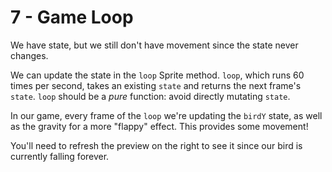 # 7 - Game Loop

We have state, but we still don't have movement since the state never changes.

We can update the state in the `loop` Sprite method. `loop`, which runs 60 times per second, takes an existing `state` and returns the next frame's `state`. `loop` should be a _pure_ function: avoid directly mutating `state`.

In our game, every frame of the `loop` we're updating the `birdY` state, as well as the gravity for a more "flappy" effect. This provides some movement!

You'll need to refresh the preview on the right to see it since our bird is currently falling forever.
